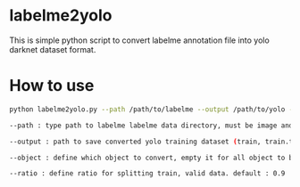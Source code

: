 # labelme2yolo

This is simple python script to convert labelme annotation file into yolo darknet dataset format.

# How to use

```bash
python labelme2yolo.py --path /path/to/labelme --output /path/to/yolo --object dog,cat,cow --ratio 0.9
```

```bash
--path : type path to labelme labelme data directory, must be image and json pairs

--output : path to save converted yolo training dataset (train, train.txt, valid, valid.txt, obj.data, obj.names)

--object : define which object to convert, empty it for all object to be converted

--ratio : define ratio for splitting train, valid data. default : 0.9
```
